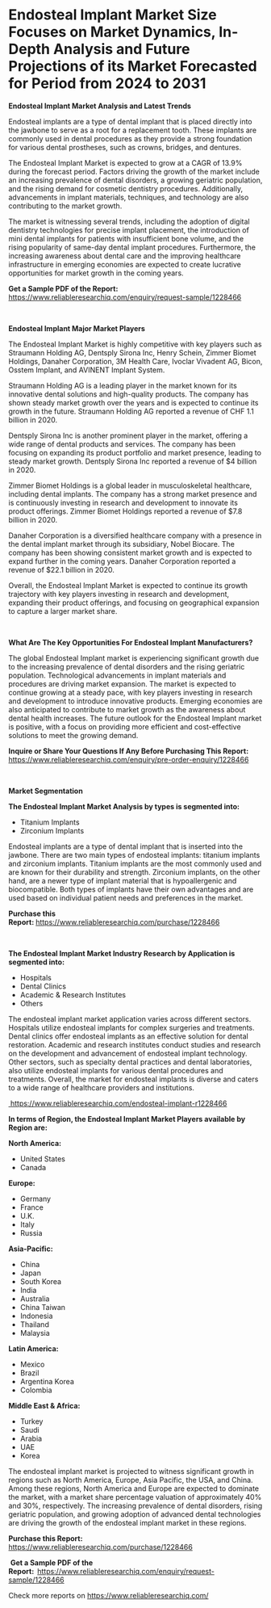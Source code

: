 <p><h1>Endosteal Implant Market Size Focuses on Market Dynamics, In-Depth Analysis and Future Projections of its Market Forecasted for Period from 2024 to 2031</h1></p><p><strong>Endosteal Implant Market Analysis and Latest Trends</strong></p>
<p><p>Endosteal implants are a type of dental implant that is placed directly into the jawbone to serve as a root for a replacement tooth. These implants are commonly used in dental procedures as they provide a strong foundation for various dental prostheses, such as crowns, bridges, and dentures.</p><p>The Endosteal Implant Market is expected to grow at a CAGR of 13.9% during the forecast period. Factors driving the growth of the market include an increasing prevalence of dental disorders, a growing geriatric population, and the rising demand for cosmetic dentistry procedures. Additionally, advancements in implant materials, techniques, and technology are also contributing to the market growth.</p><p>The market is witnessing several trends, including the adoption of digital dentistry technologies for precise implant placement, the introduction of mini dental implants for patients with insufficient bone volume, and the rising popularity of same-day dental implant procedures. Furthermore, the increasing awareness about dental care and the improving healthcare infrastructure in emerging economies are expected to create lucrative opportunities for market growth in the coming years.</p></p>
<p><strong>Get a Sample PDF of the Report:&nbsp;</strong> <a href="https://www.reliableresearchiq.com/enquiry/request-sample/1228466">https://www.reliableresearchiq.com/enquiry/request-sample/1228466</a></p>
<p>&nbsp;</p>
<p><strong>Endosteal Implant Major Market Players</strong></p>
<p><p>The Endosteal Implant Market is highly competitive with key players such as Straumann Holding AG, Dentsply Sirona Inc, Henry Schein, Zimmer Biomet Holdings, Danaher Corporation, 3M Health Care, Ivoclar Vivadent AG, Bicon, Osstem Implant, and AVINENT Implant System.</p><p>Straumann Holding AG is a leading player in the market known for its innovative dental solutions and high-quality products. The company has shown steady market growth over the years and is expected to continue its growth in the future. Straumann Holding AG reported a revenue of CHF 1.1 billion in 2020.</p><p>Dentsply Sirona Inc is another prominent player in the market, offering a wide range of dental products and services. The company has been focusing on expanding its product portfolio and market presence, leading to steady market growth. Dentsply Sirona Inc reported a revenue of $4 billion in 2020.</p><p>Zimmer Biomet Holdings is a global leader in musculoskeletal healthcare, including dental implants. The company has a strong market presence and is continuously investing in research and development to innovate its product offerings. Zimmer Biomet Holdings reported a revenue of $7.8 billion in 2020.</p><p>Danaher Corporation is a diversified healthcare company with a presence in the dental implant market through its subsidiary, Nobel Biocare. The company has been showing consistent market growth and is expected to expand further in the coming years. Danaher Corporation reported a revenue of $22.1 billion in 2020.</p><p>Overall, the Endosteal Implant Market is expected to continue its growth trajectory with key players investing in research and development, expanding their product offerings, and focusing on geographical expansion to capture a larger market share.</p></p>
<p>&nbsp;</p>
<p><strong>What Are The Key Opportunities For Endosteal Implant Manufacturers?</strong></p>
<p><p>The global Endosteal Implant market is experiencing significant growth due to the increasing prevalence of dental disorders and the rising geriatric population. Technological advancements in implant materials and procedures are driving market expansion. The market is expected to continue growing at a steady pace, with key players investing in research and development to introduce innovative products. Emerging economies are also anticipated to contribute to market growth as the awareness about dental health increases. The future outlook for the Endosteal Implant market is positive, with a focus on providing more efficient and cost-effective solutions to meet the growing demand.</p></p>
<p><strong>Inquire or Share Your Questions If Any Before Purchasing This Report:</strong> <a href="https://www.reliableresearchiq.com/enquiry/pre-order-enquiry/1228466">https://www.reliableresearchiq.com/enquiry/pre-order-enquiry/1228466</a></p>
<p>&nbsp;</p>
<p><strong>Market Segmentation</strong></p>
<p><strong>The Endosteal Implant Market Analysis by types is segmented into:</strong></p>
<p><ul><li>Titanium Implants</li><li>Zirconium Implants</li></ul></p>
<p><p>Endosteal implants are a type of dental implant that is inserted into the jawbone. There are two main types of endosteal implants: titanium implants and zirconium implants. Titanium implants are the most commonly used and are known for their durability and strength. Zirconium implants, on the other hand, are a newer type of implant material that is hypoallergenic and biocompatible. Both types of implants have their own advantages and are used based on individual patient needs and preferences in the market.</p></p>
<p><strong>Purchase this Report:&nbsp;</strong><a href="https://www.reliableresearchiq.com/purchase/1228466">https://www.reliableresearchiq.com/purchase/1228466</a></p>
<p>&nbsp;</p>
<p><strong>The Endosteal Implant Market Industry Research by Application is segmented into:</strong></p>
<p><ul><li>Hospitals</li><li>Dental Clinics</li><li>Academic & Research Institutes</li><li>Others</li></ul></p>
<p><p>The endosteal implant market application varies across different sectors. Hospitals utilize endosteal implants for complex surgeries and treatments. Dental clinics offer endosteal implants as an effective solution for dental restoration. Academic and research institutes conduct studies and research on the development and advancement of endosteal implant technology. Other sectors, such as specialty dental practices and dental laboratories, also utilize endosteal implants for various dental procedures and treatments. Overall, the market for endosteal implants is diverse and caters to a wide range of healthcare providers and institutions.</p></p>
<p><a href="https://www.reliableresearchiq.com/endosteal-implant-r1228466">&nbsp;https://www.reliableresearchiq.com/endosteal-implant-r1228466</a></p>
<p><strong>In terms of Region, the Endosteal Implant Market Players available by Region are:</strong></p>
<p>
    <p> <strong> North America: </strong>
        <ul>
            <li>United States</li>
            <li>Canada</li>
        </ul>
        </p> 
    <p> <strong> Europe: </strong>
        <ul>
            <li>Germany</li>
            <li>France</li>
            <li>U.K.</li>
            <li>Italy</li>
            <li>Russia</li>
        </ul>
        </p> 
    <p> <strong> Asia-Pacific: </strong>
        <ul>
            <li>China</li>
            <li>Japan</li>
            <li>South Korea</li>
            <li>India</li>
            <li>Australia</li>
            <li>China Taiwan</li>
            <li>Indonesia</li>
            <li>Thailand</li>
            <li>Malaysia</li>
        </ul>
        </p> 
    <p> <strong> Latin America: </strong>
        <ul>
            <li>Mexico</li>
            <li>Brazil</li>
            <li>Argentina Korea</li>
            <li>Colombia</li>
        </ul>
        </p> 
    <p> <strong> Middle East & Africa: </strong>
        <ul>
            <li>Turkey</li>
            <li>Saudi</li>
            <li>Arabia</li>
            <li>UAE</li>
            <li>Korea</li>
        </ul>
    </p>
    </p>
<p><p>The endosteal implant market is projected to witness significant growth in regions such as North America, Europe, Asia Pacific, the USA, and China. Among these regions, North America and Europe are expected to dominate the market, with a market share percentage valuation of approximately 40% and 30%, respectively. The increasing prevalence of dental disorders, rising geriatric population, and growing adoption of advanced dental technologies are driving the growth of the endosteal implant market in these regions.</p></p>
<p><strong>Purchase this Report: </strong><a href="https://www.reliableresearchiq.com/purchase/1228466">https://www.reliableresearchiq.com/purchase/1228466</a></p>
<p>&nbsp;<strong>Get a Sample PDF of the Report:&nbsp;&nbsp;</strong><a href="https://www.reliableresearchiq.com/enquiry/request-sample/1228466">https://www.reliableresearchiq.com/enquiry/request-sample/1228466</a></p>
<p><strong></strong></p>
<p>Check more reports on <a href="https://www.reliableresearchiq.com/">https://www.reliableresearchiq.com/</a></p>